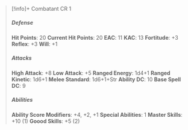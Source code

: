 > [!info]+ Combatant CR 1
> ##### Defense
> **Hit Points**: 20
> **Current Hit Points**: 20
> **EAC**: 11
> **KAC**: 13
> **Fortitude**: +3
> **Reflex**: +3
> **Will**: +1
> ##### Attacks
> **High Attack**: +8
> **Low Attack**: +5
> **Ranged Energy**: 1d4+1
> **Ranged Kinetic**: 1d6+1
> **Melee Standard**: 1d6+1+Str
> **Ability DC**: 10
> **Base Spell DC**: 9
> ##### Abilities
> **Ability Score Modifiers**: +4, +2, +1
> **Special Abilities**: 1
> **Master Skills**: +10 (1)
> **Goood Skills**: +5 (2)
